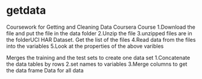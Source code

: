 # getdata
Coursework for Getting and Cleaning Data Coursera Course
1.Download the file and put the file in the data folder
2.Unzip the file
3.unzipped files are in the folderUCI HAR Dataset. Get the list of the files
4.Read data from the files into the variables
5.Look at the properties of the above varibles

Merges the training and the test sets to create one data set
1.Concatenate the data tables by rows
2.set names to variables
3.Merge columns to get the data frame Data for all data


